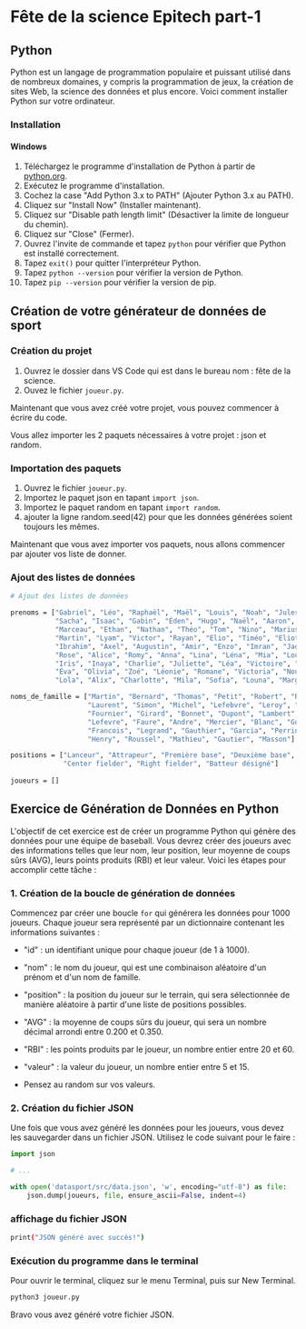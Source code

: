 # Fête de la science Epitech part-1

## Python 

Python est un langage de programmation populaire et puissant utilisé dans de nombreux domaines, y compris la programmation de jeux, la création de sites Web, la science des données et plus encore. Voici comment installer Python sur votre ordinateur.

### Installation

#### Windows

1. Téléchargez le programme d'installation de Python à partir de [python.org](https://www.python.org/downloads/).
2. Exécutez le programme d'installation.
3. Cochez la case "Add Python 3.x to PATH" (Ajouter Python 3.x au PATH).
4. Cliquez sur "Install Now" (Installer maintenant).
5. Cliquez sur "Disable path length limit" (Désactiver la limite de longueur du chemin).
6. Cliquez sur "Close" (Fermer).
7. Ouvrez l'invite de commande et tapez `python` pour vérifier que Python est installé correctement.
8. Tapez `exit()` pour quitter l'interpréteur Python.
9. Tapez `python --version` pour vérifier la version de Python.
10. Tapez `pip --version` pour vérifier la version de pip.

## Création de votre générateur de données de sport

### Création du projet

1. Ouvrez le dossier dans VS Code qui est dans le bureau nom : fête de la science.
2. Ouvez le  fichier `joueur.py`.

Maintenant que vous avez créé votre projet, vous pouvez commencer à écrire du code.

Vous allez importer les 2 paquets nécessaires à votre projet : json et random.

### Importation des paquets

1. Ouvrez le fichier `joueur.py`.
2. Importez le paquet json en tapant `import json`.
3. Importez le paquet random en tapant `import random`.
4. ajouter la ligne random.seed(42) pour que les données générées soient toujours les mêmes.

Maintenant que vous avez importer vos paquets, nous allons commencer par ajouter vos liste de donner.

### Ajout des listes de données

```bash
# Ajout des listes de données

prenoms = ["Gabriel", "Léo", "Raphaël", "Maël", "Louis", "Noah", "Jules", "Arthur", "Adam", "Lucas", "Liam", 
           "Sacha", "Isaac", "Gabin", "Éden", "Hugo", "Naël", "Aaron", "Mohamed", "Léon", "Paul", "Noé", 
           "Marceau", "Ethan", "Nathan", "Théo", "Tom", "Nino", "Marius", "Ayden", "Malo", "Mathis", "Gaspard", 
           "Martin", "Lyam", "Victor", "Rayan", "Elio", "Timéo", "Eliott", "Milo", "Robin", "Tiago", "Valentin", 
           "Ibrahim", "Axel", "Augustin", "Amir", "Enzo", "Imran", "Jade", "Louise", "Ambre", "Alba", "Emma", 
           "Rose", "Alice", "Romy", "Anna", "Lina", "Léna", "Mia", "Lou", "Julia", "Chloé", "Alma", "Agathe", 
           "Iris", "Inaya", "Charlie", "Juliette", "Léa", "Victoire", "Luna", "Giulia", "Adèle", "Jeanne", "Nina", 
           "Éva", "Olivia", "Zoé", "Léonie", "Romane", "Victoria", "Nour", "Lya", "Inès", "Lucie", "Lyana", 
           "Lola", "Alix", "Charlotte", "Mila", "Sofia", "Louna", "Margaux", "Ava", "Éléna", "Emy", "Mya"]
```

```bash
noms_de_famille = ["Martin", "Bernard", "Thomas", "Petit", "Robert", "Richard", "Durand", "Dubois", "Moreau", 
                   "Laurent", "Simon", "Michel", "Lefebvre", "Leroy", "Roux", "David", "Bertrand", "Morel", 
                   "Fournier", "Girard", "Bonnet", "Dupont", "Lambert", "Fontaine", "Rousseau", "Vincent", "Muller",
                   "Lefevre", "Faure", "Andre", "Mercier", "Blanc", "Guerin", "Boyer", "Garnier", "Chevalier",
                   "Francois", "Legrand", "Gauthier", "Garcia", "Perrin", "Robin", "Clement", "Morin", "Nicolas",
                   "Henry", "Roussel", "Mathieu", "Gautier", "Masson"]
```

```bash
positions = ["Lanceur", "Attrapeur", "Première base", "Deuxième base", "Troisième base", "Shortstop", "Left fielder", 
             "Center fielder", "Right fielder", "Batteur désigné"]
             
joueurs = []
```

## Exercice de Génération de Données en Python

L'objectif de cet exercice est de créer un programme Python qui génère des données pour une équipe de baseball. Vous devrez créer des joueurs avec des informations telles que leur nom, leur position, leur moyenne de coups sûrs (AVG), leurs points produits (RBI) et leur valeur. Voici les étapes pour accomplir cette tâche :

### 1. Création de la boucle de génération de données

Commencez par créer une boucle `for` qui générera les données pour 1000 joueurs. Chaque joueur sera représenté par un dictionnaire contenant les informations suivantes :
- "id" : un identifiant unique pour chaque joueur (de 1 à 1000).
- "nom" : le nom du joueur, qui est une combinaison aléatoire d'un prénom et d'un nom de famille.
- "position" : la position du joueur sur le terrain, qui sera sélectionnée de manière aléatoire à partir d'une liste de positions possibles.
- "AVG" : la moyenne de coups sûrs du joueur, qui sera un nombre décimal arrondi entre 0.200 et 0.350.
- "RBI" : les points produits par le joueur, un nombre entier entre 20 et 60.
- "valeur" : la valeur du joueur, un nombre entier entre 5 et 15.

- Pensez au random sur vos valeurs.

### 2. Création du fichier JSON

Une fois que vous avez généré les données pour les joueurs, vous devez les sauvegarder dans un fichier JSON. Utilisez le code suivant pour le faire :

```python
import json

# ...

with open('datasport/src/data.json', 'w', encoding="utf-8") as file:
    json.dump(joueurs, file, ensure_ascii=False, indent=4)

```

### affichage du fichier JSON

```bash
print("JSON généré avec succès!")
```

### Exécution du programme dans le terminal

Pour ouvrir le terminal, cliquez sur le menu Terminal, puis sur New Terminal.

```bash
python3 joueur.py
```

Bravo vous avez généré votre fichier JSON.






